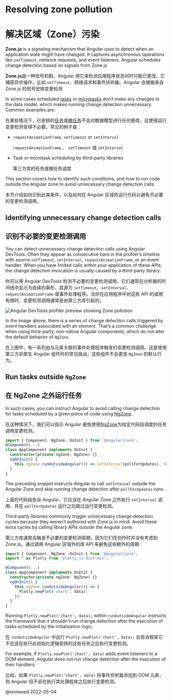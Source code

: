 # Resolving zone pollution

# 解决区域（Zone）污染

**Zone.js** is a signaling mechanism that Angular uses to detect when an application state might have changed. It captures asynchronous operations like `setTimeout`, network requests, and event listeners. Angular schedules change detection based on signals from Zone.js

**Zone.js**是一种信号机制，Angular 用它来检测应用程序状态何时可能已更改。它捕获异步操作，比如 `setTimeout`、网络请求和事件侦听器。Angular 会根据来自 Zone.js 的信号安排变更检测

In some cases scheduled [tasks](https://developer.mozilla.org/en-US/docs/Web/API/HTML_DOM_API/Microtask_guide#tasks) or [microtasks](https://developer.mozilla.org/en-US/docs/Web/API/HTML_DOM_API/Microtask_guide#microtasks) don’t make any changes in the data model, which makes running change detection unnecessary. Common examples are:

在某些情况下，已安排的[任务](https://developer.mozilla.org/en-US/docs/Web/API/HTML_DOM_API/Microtask_guide#tasks)或[微任务](https://developer.mozilla.org/en-US/docs/Web/API/HTML_DOM_API/Microtask_guide#microtasks)不会对数据模型进行任何更改，这使得运行变更检测变得不必要。常见的例子是：

* `requestAnimationFrame`, `setTimeout` or `setInterval`

  `requestAnimationFrame` 、 `setTimeout` 或 `setInterval`

* Task or microtask scheduling by third-party libraries

  第三方库的任务或微任务调度

This section covers how to identify such conditions, and how to run code outside the Angular zone to avoid unnecessary change detection calls.

本节介绍如何识别此类条件，以及如何在 Angular 区域外运行代码以避免不必要的变更检测调用。

## Identifying unnecessary change detection calls

## 识别不必要的变更检测调用

You can detect unnecessary change detection calls using Angular DevTools. Often they appear as consecutive bars in the profiler’s timeline with source `setTimeout`, `setInterval`, `requestAnimationFrame`, or an event handler. When you have limited calls within your application of these APIs, the change detection invocation is usually caused by a third-party library.

你可以用 Angular DevTools 检测不必要的变更检测调用。它们通常在分析器的时间线中显示为连续的条形，其源为 `setTimeout`、`setInterval`、`requestAnimationFrame` 或事件处理程序。当你在应用程序中对这些 API 的调用有限时，变更检测调用通常是由第三方库引起的。

<div class="lightbox">
  <img alt="Angular DevTools profiler preview showing Zone pollution" src="generated/images/guide/change-detection/zone-pollution.png">

</div>

In the image above, there is a series of change detection calls triggered by event handlers associated with an element. That’s a common challenge when using third-party, non-native Angular components, which do not alter the default behavior of `NgZone`.

在上图中，有一系列由与元素关联的事件处理程序触发的变更检测调用。这是使用第三方非原生 Angular 组件时的常见挑战，这些组件不会更改 `NgZone` 的默认行为。

## Run tasks outside `NgZone`

## 在 NgZone 之外运行任务

In such cases, you can instruct Angular to avoid calling change detection for tasks scheduled by a given piece of code using [NgZone](https://angular.io/guide/zone).

在这种情况下，我们可以指示 Angular 避免使用[NgZone](https://angular.io/guide/zone)为给定代码段调度的任务调用变更检测。

```ts
import { Component, NgZone, OnInit } from '@angular/core';
@Component(...)
class AppComponent implements OnInit {
  constructor(private ngZone: NgZone) {}
  ngOnInit() {
    this.ngZone.runOutsideAngular(() => setInterval(pollForUpdates), 500);
  }
}
```

The preceding snippet instructs Angular to call `setInterval` outside the Angular Zone and skip running change detection after `pollForUpdates` runs.

上面的代码段告诉 Angular，它应该在 Angular Zone 之外执行 `setInterval` 调用，并在 `pollForUpdates` 运行之后跳过运行变更检测。

Third-party libraries commonly trigger unnecessary change detection cycles because they weren't authored with Zone.js in mind. Avoid these extra cycles by calling library APIs outside the Angular zone:

第三方库通常会触发不必要的变更检测周期，因为它们在创作时并没有考虑到 Zone.js。通过调用 Angular 区域外的库 API 来避免这些额外的周期：

```ts
import { Component, NgZone, OnInit } from '@angular/core';
import * as Plotly from 'plotly.js-dist-min';

@Component(...)
class AppComponent implements OnInit {
  constructor(private ngZone: NgZone) {}
  ngOnInit() {
    this.ngZone.runOutsideAngular(() => {
      Plotly.newPlot('chart', data);
    });
  }
}
```

Running `Plotly.newPlot('chart', data);` within `runOutsideAngular` instructs the framework that it shouldn’t run change detection after the execution of tasks scheduled by the initialization logic.

在 `runOutsideAngular` 中运行 `Plotly.newPlot('chart', data);` 会告诉框架它不应该在执行此初始化逻辑安排的这些任务之后执行变更检测。

For example, if `Plotly.newPlot('chart', data)` adds event listeners to a DOM element, Angular does not run change detection after the execution of their handlers.

比如，如果 `Plotly.newPlot('chart', data)` 将事件侦听器添加到 DOM 元素，则 Angular 将不会在执行其处理程序之后执行变更检测。

@reviewed 2022-05-04